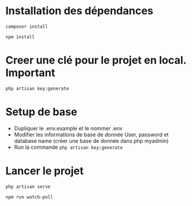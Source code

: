 # Installation des dépendances
```
composer install

```
```
npm install

```

# Creer une clé pour le projet en local. Important
```
php artisan key:generate

```

# Setup de base 
- Dupliquer le .env.example et le nommer .env
- Modifier les informations de base de donnée User, password et database name (créer une base de donnée dans php myadmin)
- Run la commande `php artisan key:generate`

# Lancer le projet 
```
php artisan serve

```
```
npm run watch-poll

```
